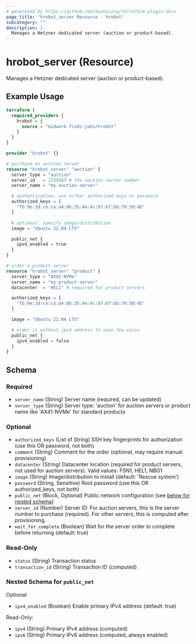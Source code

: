 ```yaml
---
# generated by https://github.com/hashicorp/terraform-plugin-docs
page_title: "hrobot_server Resource - hrobot"
subcategory: ""
description: |-
  Manages a Hetzner dedicated server (auction or product-based).
---
```


# hrobot_server (Resource)

Manages a Hetzner dedicated server (auction or product-based).

## Example Usage

```terraform
terraform {
  required_providers {
    hrobot = {
      source = "midwork-finds-jobs/hrobot"
    }
  }
}

provider "hrobot" {}

# purchase an auction server
resource "hrobot_server" "auction" {
  server_type = "auction"
  server_id   = 1234567 # the auction server number
  server_name = "my-auction-server"

  # authentication: use either authorized_keys or password
  authorized_keys = [
    "fb:9e:3d:ce:ca:a4:0b:35:4e:4c:87:67:bb:78:50:4b"
  ]

  # optional: specify image/distribution
  image = "Ubuntu 22.04 LTS"

  public_net {
    ipv4_enabled = true
  }
}

# order a product server
resource "hrobot_server" "product" {
  server_type = "AX41-NVMe"
  server_name = "my-product-server"
  datacenter  = "HEL1" # required for product servers

  authorized_keys = [
    "fb:9e:3d:ce:ca:a4:0b:35:4e:4c:87:67:bb:78:50:4b"
  ]

  image = "Ubuntu 22.04 LTS"

  # order it without ipv4 address to save few euros
  public_net {
    ipv4_enabled = false
  }
}
```

<!-- schema generated by tfplugindocs -->
## Schema

### Required

- `server_name` (String) Server name (required, can be updated)
- `server_type` (String) Server type: 'auction' for auction servers or product name like 'AX41-NVMe' for standard products

### Optional

- `authorized_keys` (List of String) SSH key fingerprints for authorization (use this OR password, not both)
- `comment` (String) Comment for the order (optional, may require manual provisioning)
- `datacenter` (String) Datacenter location (required for product servers, not used for auction servers). Valid values: FSN1, HEL1, NBG1
- `image` (String) Image/distribution to install (default: 'Rescue system')
- `password` (String, Sensitive) Root password (use this OR authorized_keys, not both)
- `public_net` (Block, Optional) Public network configuration (see [below for nested schema](#nestedblock--public_net))
- `server_id` (Number) Server ID: For auction servers, this is the server number to purchase (required). For other servers, this is computed after provisioning.
- `wait_for_complete` (Boolean) Wait for the server order to complete before returning (default: true)

### Read-Only

- `status` (String) Transaction status
- `transaction_id` (String) Transaction ID (computed)

<a id="nestedblock--public_net"></a>
### Nested Schema for `public_net`

Optional:

- `ipv4_enabled` (Boolean) Enable primary IPv4 address (default: true)

Read-Only:

- `ipv4` (String) Primary IPv4 address (computed)
- `ipv6` (String) Primary IPv6 address (computed, always enabled)
